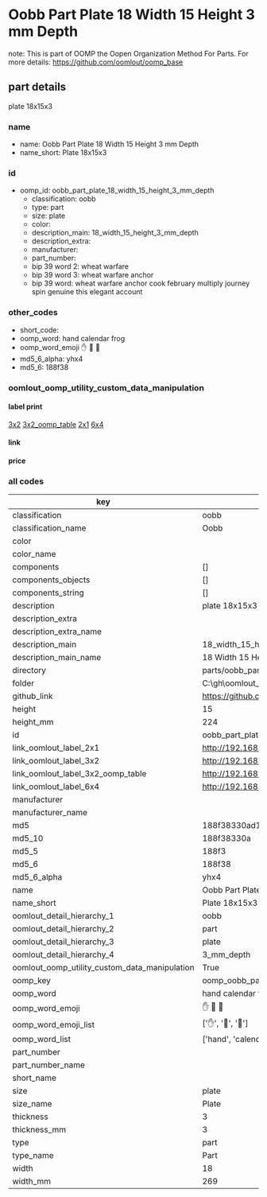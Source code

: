 # Oobb Part Plate 18 Width 15 Height 3 mm Depth  

note: This is part of OOMP the Oopen Organization Method For Parts. For more details: https://github.com/oomlout/oomp_base

##  part details
  



plate 18x15x3



### name
* name: Oobb Part Plate 18 Width 15 Height 3 mm Depth
* name_short: Plate 18x15x3 
### id
* oomp_id: oobb_part_plate_18_width_15_height_3_mm_depth
  * classification: oobb
  * type: part
  * size: plate
  * color: 
  * description_main: 18_width_15_height_3_mm_depth
  * description_extra: 
  * manufacturer: 
  * part_number: 
  * bip 39 word 2: wheat warfare
  * bip 39 word 3: wheat warfare anchor
  * bip 39 word: wheat warfare anchor cook february multiply journey spin genuine this elegant account

### other_codes
* short_code: 
* oomp_word: hand calendar frog
* oomp_word_emoji :hand: :calendar: :frog:
* md5_6_alpha: yhx4
* md5_6: 188f38






### oomlout_oomp_utility_custom_data_manipulation
#### label print
[3x2](http://192.168.1.245:1112/?label=oomp%20yhx4)
[3x2_oomp_table](http://192.168.1.108:1112/?label=oomp%20yhx4)
[2x1](http://192.168.1.242:1112/?label=oomp%20yhx4)
[6x4](http://192.168.1.55:1112/?label=oomp%20yhx4)    

#### link

                              

#### price







### all codes 
| key | value |  
| --- | --- |  
| classification | oobb |  
| classification_name | Oobb |  
| color |  |  
| color_name |  |  
| components | [] |  
| components_objects | [] |  
| components_string | [] |  
| description | plate 18x15x3 |  
| description_extra |  |  
| description_extra_name |  |  
| description_main | 18_width_15_height_3_mm_depth |  
| description_main_name | 18 Width 15 Height 3 mm Depth |  
| directory | parts/oobb_part_plate_18_width_15_height_3_mm_depth |  
| folder | C:\gh\oomlout_oobb_version_4_generated_parts\things\oobb_part_plate_18_width_15_height_3_mm_depth |  
| github_link | https://github.com/oomlout/oomlout_oomp_part_src/tree/main/parts/oobb_part_plate_18_width_15_height_3_mm_depth |  
| height | 15 |  
| height_mm | 224 |  
| id | oobb_part_plate_18_width_15_height_3_mm_depth |  
| link_oomlout_label_2x1 | http://192.168.1.242:1112/?label=oomp%20yhx4 |  
| link_oomlout_label_3x2 | http://192.168.1.245:1112/?label=oomp%20yhx4 |  
| link_oomlout_label_3x2_oomp_table | http://192.168.1.108:1112/?label=oomp%20yhx4 |  
| link_oomlout_label_6x4 | http://192.168.1.55:1112/?label=oomp%20yhx4 |  
| manufacturer |  |  
| manufacturer_name |  |  
| md5 | 188f38330ad1ef0e45aa22fa10fdc7cf |  
| md5_10 | 188f38330a |  
| md5_5 | 188f3 |  
| md5_6 | 188f38 |  
| md5_6_alpha | yhx4 |  
| name | Oobb Part Plate 18 Width 15 Height 3 mm Depth |  
| name_short | Plate 18x15x3  |  
| oomlout_detail_hierarchy_1 | oobb |  
| oomlout_detail_hierarchy_2 | part |  
| oomlout_detail_hierarchy_3 | plate |  
| oomlout_detail_hierarchy_4 | 3_mm_depth |  
| oomlout_oomp_utility_custom_data_manipulation | True |  
| oomp_key | oomp_oobb_part_plate_18_width_15_height_3_mm_depth |  
| oomp_word | hand calendar frog |  
| oomp_word_emoji | :hand: :calendar: :frog: |  
| oomp_word_emoji_list | [':hand:', ':calendar:', ':frog:'] |  
| oomp_word_list | ['hand', 'calendar', 'frog'] |  
| part_number |  |  
| part_number_name |  |  
| short_name |  |  
| size | plate |  
| size_name | Plate |  
| thickness | 3 |  
| thickness_mm | 3 |  
| type | part |  
| type_name | Part |  
| width | 18 |  
| width_mm | 269 |  
